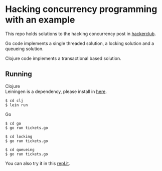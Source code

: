 # Hacking concurrency programming with an example

This repo holds solutions to the hacking concurrency post in [hackerclub](https://hackerclub.io/hacking-concurrency/).

Go code implements a single threaded solution, a locking solution and a queueing solution.

Clojure code implements a transactional based solution.

## Running

Clojure  
Leiningen is a dependency, please install in [here](https://leiningen.org/#install).

```shell
$ cd clj
$ lein run
```

Go
```shell
$ cd go
$ go run tickets.go

$ cd locking
$ go run tickets.go

$ cd queueing
$ go run tickets.go
```

You can also try it in this [repl.it](https://repl.it/@rodrigorahal/Tickets).